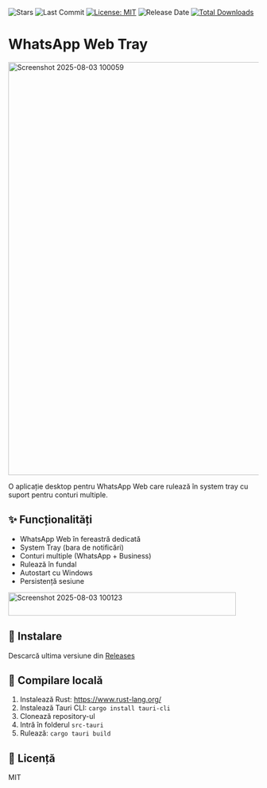 ![Stars](https://img.shields.io/github/stars/eoliann/whatsapp-web-tray?style=flat-square)
![Last Commit](https://img.shields.io/github/last-commit/eoliann/whatsapp-web-tray?style=flat-square)
[![License: MIT](https://img.shields.io/badge/License-MIT-green.svg)](LICENSE.md)
![Release Date](https://img.shields.io/github/release-date/eoliann/whatsapp-web-tray?style=flat-square)
[![Total Downloads](https://img.shields.io/github/downloads/eoliann/whatsapp-web-tray/total?style=flat-square)](https://github.com/eoliann/whatsapp-web-tray/releases/latest)


# WhatsApp Web Tray

<img width="1202" height="832" alt="Screenshot 2025-08-03 100059" src="https://github.com/user-attachments/assets/ac34e84e-166d-4e46-aebd-b1bdccc910ee" />


O aplicație desktop pentru WhatsApp Web care rulează în system tray cu suport pentru conturi multiple.

## ✨ Funcționalități

- WhatsApp Web în fereastră dedicată
- System Tray (bara de notificări)
- Conturi multiple (WhatsApp + Business)
- Rulează în fundal
- Autostart cu Windows
- Persistență sesiune

<img width="458" height="47" alt="Screenshot 2025-08-03 100123" src="https://github.com/user-attachments/assets/a44ce655-8ae3-4559-8856-7ad24ccd3e30" />

## 🚀 Instalare

Descarcă ultima versiune din [Releases](https://github.com/eoliann/whatsapp-web-tray/releases)

## 🔧 Compilare locală

1. Instalează Rust: https://www.rust-lang.org/
2. Instalează Tauri CLI: `cargo install tauri-cli`
3. Clonează repository-ul
4. Intră în folderul `src-tauri`
5. Rulează: `cargo tauri build`

## 📄 Licență

MIT
